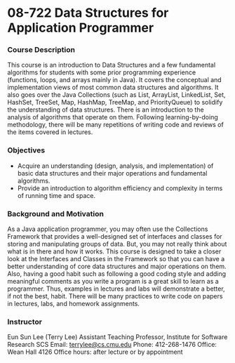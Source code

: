 # 08-722 Data Structures for Application Programmer #

### Course Description  ###

This course is an introduction to Data Structures and a few fundamental algorithms for students with some prior programming experience (functions, loops, and arrays mainly in Java). It covers the conceptual and implementation views of most common data structures and algorithms. It also goes over the Java Collections (such as List, ArrayList, LinkedList, Set, HashSet, TreeSet, Map, HashMap, TreeMap, and PriorityQueue) to solidify the understanding of data structures. There is an introduction to the analysis of algorithms that operate on them. Following learning-by-doing methodology, there will be many repetitions of writing code and reviews of the items covered in lectures. 

### Objectives  ###
- Acquire an understanding (design, analysis, and implementation) of basic data structures and their major operations and fundamental algorithms. 
- Provide an introduction to algorithm efficiency and complexity in terms of running time and space. 

### Background and Motivation ###

As a Java application programmer, you may often use the Collections Framework that provides a well-designed set of interfaces and classes for storing and manipulating groups of data. But, you may not really think about what is in there and how it works. This course is designed to take a closer look at the Interfaces and Classes in the Framework so that you can have a better understanding of core data structures and major operations on them. Also, having a good habit such as following a good coding style and adding meaningful comments as you write a program is a great skill to learn as a programmer. Thus, examples in lectures and labs will demonstrate a better, if not the best, habit. There will be many practices to write code on papers in lectures, labs, and homework assignments. 

### Instructor  ###
Eun Sun Lee (Terry Lee) Assistant Teaching Professor, Institute for Software Research
SCS Email: terrylee@cs.cmu.edu 
Phone: 412-268-1476 
Office: Wean Hall 4126 Office 
hours: after lecture or by appointment

